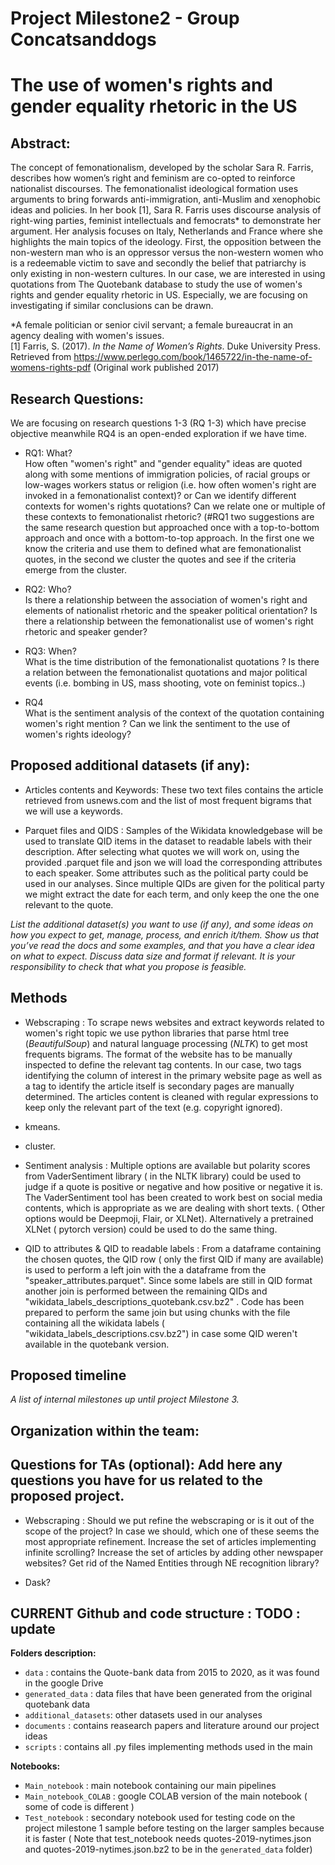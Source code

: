 # Project Milestone2 - Group Concatsanddogs

# The use of women's rights and gender equality rhetoric in the US
 <!---[amina] --->
## Abstract:
<!---[amina] 
 _A 150 word description of the project idea and goals. What’s the motivation behind your project? What story would you like to tell, and why?_ --->
 
The concept of femonationalism, developed by the scholar Sara R. Farris, describes how women’s right and feminism are co-opted to reinforce nationalist discourses. The femonationalist ideological formation uses arguments to bring forwards anti-immigration, anti-Muslim and xenophobic ideas and policies. In her book [1], Sara R. Farris uses discourse analysis of right-wing parties, feminist intellectuals and femocrats* to demonstrate her argument. Her analysis focuses on Italy, Netherlands and France where she highlights the main topics of the ideology. First, the opposition between the non-western man who is an oppressor versus the non-western women who is a redeemable victim to save and secondly the belief that patriarchy is only existing in non-western cultures.
In our case, we are interested in using quotations from The Quotebank database to study the use of women's rights and gender equality rhetoric in US. Especially, we are focusing on investigating if similar conclusions can be drawn.
 
*A female politician or senior civil servant; a female bureaucrat in an agency dealing with women's issues.  
[1] Farris, S. (2017). *In the Name of Women’s Rights*. Duke University Press. Retrieved from https://www.perlego.com/book/1465722/in-the-name-of-womens-rights-pdf (Original work published 2017)

## Research Questions:
 <!---[amina]
_A list of research questions you would like to address during the project._ --->
We are focusing on research questions 1-3 (RQ 1-3) which have precise objective meanwhile RQ4 is an open-ended exploration if we have time.

- RQ1: What?   
How often "women's right" and "gender equality" ideas are quoted along with some mentions of immigration policies, of racial groups or low-wages workers status or religion (i.e. how often women's right are invoked in a femonationalist context)?
or
Can we identify different contexts for women's rights quotations? Can we relate one or multiple of these contexts to femonationalist rhetoric?
(#RQ1 two suggestions are the same research question but approached once with a top-to-bottom approach and once with a bottom-to-top approach. In the first one we know the criteria and use them to defined what are femonationalist quotes, in the second we cluster the quotes and see if the criteria emerge from the cluster.

- RQ2: Who?  
 Is there a relationship between the association of women's right and elements of nationalist rhetoric and the speaker political orientation? 
Is there a relationship between the femonationalist use of women's right rhetoric and speaker gender?

- RQ3: When?   
What is the time distribution of the femonationalist quotations ? Is there a relation between the femonationalist quotations and major political events (i.e. bombing in US, mass shooting, vote on feminist topics..)

- RQ4   
What is the sentiment analysis of the context of the quotation containing women's right mention ?
Can we link the sentiment to the use of women's rights ideology?



## Proposed additional datasets (if any): 
 <!---[amina] ---> 
 - Articles contents and Keywords: These two text files contains the article retrieved from usnews.com and the list of most frequent bigrams that we will use a keywords.
 
 <!---[younes] ---> 
 - Parquet files and QIDS : Samples of the Wikidata knowledgebase will be used to translate QID items in the dataset to readable labels with their description. After selecting what quotes we will work on, using the provided .parquet file and json we will load the corresponding attributes to each speaker. Some attributes such as the political party could be used in our analyses. Since multiple QIDs are given for the political party we might extract the date for each term, and only keep the one the one relevant to the quote. 
 
_List the additional dataset(s) you want to use (if any), and some ideas on how you expect to get, manage, process, and enrich it/them. Show us that you’ve read the docs and some examples, and that you have a clear idea on what to expect. Discuss data size and format if relevant. It is your responsibility to check that what you propose is feasible._

## Methods
 <!---[amina] --->
 - Webscraping : To scrape news websites and extract keywords related to women's right topic we use python libraries that parse html tree (*BeautifulSoup*) and natural language processing (*NLTK*) to get most frequents bigrams. The format of the website has to be manually inspected to define the relevant tag contents. In our case, two tags identifying the column of interest in the primary website page as well as a tag to identify the article itself is secondary pages are manually determined. The articles content is cleaned with regular expressions to keep only the relevant part of the text (e.g. copyright ignored).  
 
 <!---[valerian] --->
 -  kmeans.    
 
 
 <!---[valerian] ---> 
 -  cluster.   
 
 <!---[younes] --->  
 - Sentiment analysis :  Multiple options are available but polarity scores from VaderSentiment library ( in the NLTK library) could be used to judge if a quote is positive or negative and how positive or negative it is. The VaderSentiment tool has been created to work best on social media contents, which is appropriate as we are dealing with short texts. ( Other options would be Deepmoji, Flair, or XLNet). Alternatively a pretrained XLNet ( pytorch version) could be used to do the same thing.  
 
 
 <!---[younes] --->   
 - QID to attributes & QID to readable labels :   From a dataframe containing the chosen quotes, the QID row ( only the first QID if many are available) is used to perform a left join with the a dataframe from the "speaker_attributes.parquet". Since some labels are still in QID format another join is performed between the remaining QIDs and "wikidata_labels_descriptions_quotebank.csv.bz2" . Code has been prepared to perform the same join but using chunks with the file containing all the wikidata labels ( "wikidata_labels_descriptions.csv.bz2") in case some QID weren't available in the quotebank version.  
 <!---   
* **Step 2** - 
Sbert, topic modeling [link 1](https://www.sbert.net/examples/applications/clustering/README.html#topic-modeling)
Short text topic modeling : [link 2](https://towardsdatascience.com/short-text-topic-modeling-70e50a57c883) ( not sure this will work because data maybe needs to be " smooth"

  - URLS : using NY times or similar websites to find text categories
  - N-grams : check frequency of N-grams / N-skip grams will need a dozen or more N-grams
  - NLTK / spacey : NLTK easier to use
  - Pattern matching : library re - regular expressions
  - LDA (only for long texts, not likely to work)
---> 
 
## Proposed timeline
_A list of internal milestones up until project Milestone 3._


## Organization within the team: 


## Questions for TAs (optional): Add here any questions you have for us related to the proposed project.
 <!---[amina] --->
- Webscraping : Should we put refine the webscraping or is it out of the scope of the project? In case we should, which one of these seems the most appropriate refinement. Increase the set of articles implementing infinite scrolling? Increase the set of articles by adding other newspaper websites? Get rid of the Named Entities through NE recognition library?
<!---[younes] --->
- Dask?
## CURRENT Github and code structure : TODO : update

**Folders description:**
*  `data` : contains the Quote-bank data from 2015 to 2020, as it was found in the google Drive
*  `generated_data` : data files that have been generated from the original quotebank data
*  `additional_datasets`: other datasets used in our analyses
*  `documents` : contains reasearch papers and literature around our project ideas
*  `scripts` : contains all .py files implementing methods used in the main 


**Notebooks:**
* `Main_notebook` : main notebook containing our main pipelines
* `Main_notebook_COLAB` : google COLAB version of the main notebook ( some of code is different )
* `Test_notebook` : secondary notebook used for testing code on the project milestone 1 sample before testing on the larger samples because it is faster ( Note that test_notebook needs quotes-2019-nytimes.json and quotes-2019-nytimes.json.bz2 to be in the `generated_data` folder)

